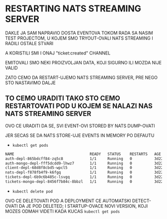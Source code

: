 # RESTARTING NATS STREAMING SERVER

DAKLE JA SAM NAPRAVIO DOSTA EVENTOVA TOKOM RADA SA NASIM TEST PROJECTOM, U KOJEM SMO TRYOUT-OVALI NATS STREAMING I RADILI OSTALE STVARI

A KORISTILI SMI I ONAJ "ticket:created" CHANNEL

EMITOVALI SMO NEKI PROIZVOLJAN DATA, KOJI SIGURNO ILI MOZDA NIJE VALID

ZATO CEMO DA RESTART-UJEMO NATS STREAMING SERVER, PRE NEGO STO NASTAVIMO DALJE

## TO CEMO URADITI TAKO STO CEMO RESTARTOVATI POD U KOJEM SE NALAZI NAS NATS STREAMING SERVER

OVO CE URADITI DA SE, SVI EVENT-OVI STORED BY NATS DUMP-OVATI

JER SECAS SE DA NATS STORE-UJE EVENTS IN MEMORY PO DEFAUTU

- `kubectl get pods`

```zsh
NAME                                  READY   STATUS    RESTARTS   AGE
auth-depl-865bdcff84-zq5c8            1/1     Running   0          3d22h
auth-mongo-depl-fff5dcdd9-lhwz7       1/1     Running   0          3d22h
client-depl-68d8f8cbd5-wpcl5          1/1     Running   0          3d22h
nats-depl-f878fb4f9-k6fgq             1/1     Running   0          3d22h
tickets-depl-6b9c6b485c-lsvgq         1/1     Running   0          3d22h
tickets-mongo-depl-8456f7b84c-8bbzl   1/1     Running   0          3d22h
```

- `kubectl delete pod `

OVO CE DELETOVATI POD A DEPLOYMENT CE AUTOMATSKI DETECT-OVATI DA JE POD DELETED; I STARTUP-OVACE NOVI VERSION, KOJI MOZES ODMAH VIDETI KADA KUCAS `kubectl get pods`
